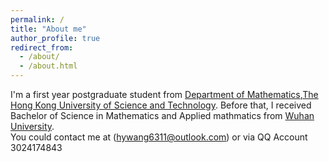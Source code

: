 ```yaml
---
permalink: /
title: "About me"
author_profile: true
redirect_from: 
  - /about/
  - /about.html
---
```



I'm a first year postgraduate student from [Department of Mathematics](https://www.math.hkust.edu.hk/),[The Hong Kong University of Science and Technology](https://hkust.edu.hk/). Before that, I received Bachelor of Science in Mathematics and Applied mathmatics from [Wuhan University](https://en.whu.edu.cn/).
\
You could contact me at (hywang6311@outlook.com) or via QQ Account 3024174843

